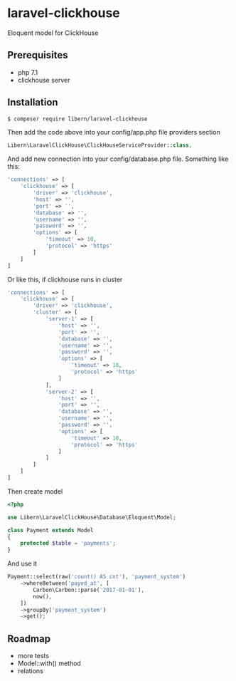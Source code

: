 # laravel-clickhouse

Eloquent model for ClickHouse

## Prerequisites
- php 7.1
- clickhouse server

## Installation
```sh
$ composer require libern/laravel-clickhouse
```

Then add the code above into your config/app.php file providers section
```php
Libern\LaravelClickHouse\ClickHouseServiceProvider::class,
```
And add new connection into your config/database.php file. Something like this:
```php
'connections' => [
    'clickhouse' => [
        'driver' => 'clickhouse',
        'host' => '',
        'port' => '',
        'database' => '',
        'username' => '',
        'password' => '',
        'options' => [
            'timeout' => 10,
            'protocol' => 'https'
        ]
    ]
]
```
Or like this, if clickhouse runs in cluster
```php
'connections' => [
    'clickhouse' => [
        'driver' => 'clickhouse',
        'cluster' => [
            'server-1' => [
                'host' => '',
                'port' => '',
                'database' => '',
                'username' => '',
                'password' => '',
                'options' => [
                    'timeout' => 10,
                    'protocol' => 'https'
                ]
            ],
            'server-2' => [
                'host' => '',
                'port' => '',
                'database' => '',
                'username' => '',
                'password' => '',
                'options' => [
                    'timeout' => 10,
                    'protocol' => 'https'
                ]
            ]
        ]
    ]
]
```

Then create model
```php
<?php

use Libern\LaravelClickHouse\Database\Eloquent\Model;

class Payment extends Model
{
    protected $table = 'payments';
}
```

And use it
```php
Payment::select(raw('count() AS cnt'), 'payment_system')
    ->whereBetween('payed_at', [
        Carbon\Carbon::parse('2017-01-01'),
        now(),
    ])
    ->groupBy('payment_system')
    ->get();

```

## Roadmap
- more tests
- Model::with() method
- relations

